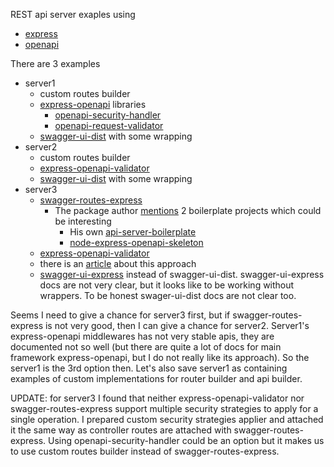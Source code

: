 REST api server exaples using
- [express](https://expressjs.com/)
- [openapi](https://www.openapis.org/)

There are 3 examples
- server1
  - custom routes builder
  - [express-openapi](https://github.com/kogosoftwarellc/open-api/tree/main/packages/express-openapi) libraries 
    - [openapi-security-handler](https://github.com/kogosoftwarellc/open-api/tree/main/packages/openapi-security-handler)
    - [openapi-request-validator](https://github.com/kogosoftwarellc/open-api/tree/main/packages/openapi-request-validator)
  - [swagger-ui-dist](https://github.com/swagger-api/swagger-ui/blob/master/docs/usage/installation.md) with some wrapping
- server2
  - custom routes builder
  - [express-openapi-validator](https://github.com/cdimascio/express-openapi-validator)
  - [swagger-ui-dist](https://github.com/swagger-api/swagger-ui/blob/master/docs/usage/installation.md) with some wrapping
- server3
  - [swagger-routes-express](https://www.npmjs.com/package/swagger-routes-express)
    - The package author [mentions](https://losikov.medium.com/part-2-express-open-api-3-0-634385c97a4e) 2 boilerplate projects which could be interesting
      - His own [api-server-boilerplate](https://github.com/davesag/api-server-boilerplate)
      - [node-express-openapi-skeleton](https://github.com/ReubenFrimpong/node-express-open-api-skeleton)
  - [express-openapi-validator](https://github.com/cdimascio/express-openapi-validator)
  - there is an [article](https://losikov.medium.com/part-2-express-open-api-3-0-634385c97a4e) about this approach
  - [swagger-ui-express](https://github.com/scottie1984/swagger-ui-express) instead of swagger-ui-dist. swagger-ui-express docs
  are not very clear, but it looks like to be working without wrappers.
  To be honest swager-ui-dist docs are not clear too.

Seems I need to give a chance for server3 first, but if swagger-routes-express is not very good, then I can give a chance for server2. Server1's express-openapi middlewares has not very stable apis, they are documented not so well (but there are quite a lot of docs for main framework express-openapi, but I do not really like its approach).
So the server1 is the 3rd option then. Let's also save server1 as containing examples of custom implementations for router builder and api builder.

UPDATE: for server3 I found that neither express-openapi-validator nor swagger-routes-express support multiple security strategies to apply for a single operation. I prepared custom security strategies applier and attached it the same way as controller routes are attached with swagger-routes-express. Using openapi-security-handler could be an option
but it makes us to use custom routes builder instead of swagger-routes-express.